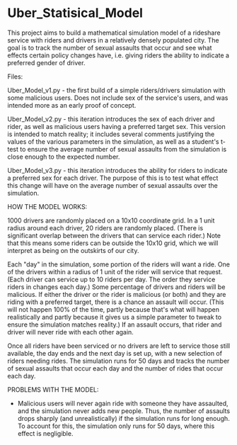 # Uber_Statisical_Model

This project aims to build a mathematical simulation model of a rideshare service with riders and drivers in a relatively densely populated city. The goal is to track the number of sexual assaults that occur and see what effects certain policy changes have, i.e. giving riders the ability to indicate a preferred gender of driver. 

Files:

Uber_Model_v1.py - the first build of a simple riders/drivers simulation with some malicious users. Does not include sex of the service's users, and was intended more as an early proof of concept.

Uber_Model_v2.py - this iteration introduces the sex of each driver and rider, as well as malicious users having a preferred target sex. This version is intended to match reality; it includes several comments justifying the values of the various parameters in the simulation, as well as a student's t-test to ensure the average number of sexual assaults from the simulation is close enough to the expected number. 

Uber_Model_v3.py - this iteration introduces the ability for riders to indicate a preferred sex for each driver. The purpose of this is to test what effect this change will have on the average number of sexual assaults over the simulation. 


HOW THE MODEL WORKS:

1000 drivers are randomly placed on a 10x10 coordinate grid. In a 1 unit radius around each driver, 20 riders are randomly placed. (There is significant overlap between the drivers that can service each rider.) Note that this means some riders can be outside the 10x10 grid, which we will interpret as being on the outskirts of our city. 

Each "day" in the simulation, some portion of the riders will want a ride. One of the drivers within a radius of 1 unit of the rider will service that request. (Each driver can service up to 10 riders per day. The order they service riders in changes each day.) Some percentage of drivers and riders will be malicious. If either the driver or the rider is malicious (or both) and they are riding with a preferred target, there is a chance an assault will occur. (This will not happen 100% of the time, partly because that's what will happen realistically and partly because it gives us a simple parameter to tweak to ensure the simulation matches reality.) If an assault occurs, that rider and driver will never ride with each other again. 

Once all riders have been serviced or no drivers are left to service those still available, the day ends and the next day is set up, with a new selection of riders needing rides. The simulation  runs for 50 days and tracks the number of sexual assaults that occur each day and the number of rides that occur each day.

PROBLEMS WITH THE MODEL:

- Malicious users will never again ride with someone they have assaulted, and the simulation never adds new people. Thus, the number of assaults drops sharply (and unrealistically) if the simulation runs for long enough. To account for this, the simulation only runs for 50 days, where this effect is negligible. 